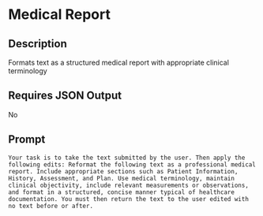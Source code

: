 # Medical Report

## Description

Formats text as a structured medical report with appropriate clinical terminology

## Requires JSON Output

No

## Prompt

```
Your task is to take the text submitted by the user. Then apply the following edits: Reformat the following text as a professional medical report. Include appropriate sections such as Patient Information, History, Assessment, and Plan. Use medical terminology, maintain clinical objectivity, include relevant measurements or observations, and format in a structured, concise manner typical of healthcare documentation. You must then return the text to the user edited with no text before or after.
```
